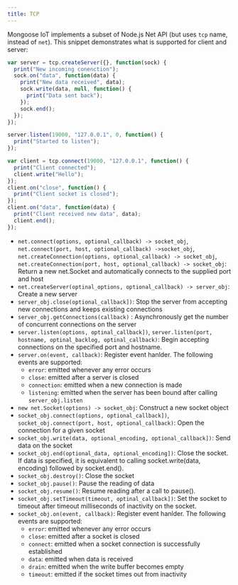 ```yaml
---
title: TCP
---
```


Mongoose IoT implements a subset of Node.js Net API (but uses `tcp` name, instead of `net`). This snippet demonstrates
what is supported for client and server:

```javascript
var server = tcp.createServer({}, function(sock) {
  print("New incoming conenction");
  sock.on("data", function(data) {
    print("New data received", data);
    sock.write(data, null, function() {
      print("Data sent back");
    });
    sock.end();
  });
});

server.listen(19000, "127.0.0.1", 0, function() {
  print("Started to listen");
});

var client = tcp.connect(19000, "127.0.0.1", function() {
  print("Client connected");
  client.write("Hello");
});
client.on("close", function() {
  print("Client socket is closed");
});
client.on("data", function(data) {
  print("Client received new data", data);
  client.end();
});
```

- `net.connect(options, optional_callback) -> socket_obj`,  `net.connect(port, host, optional_callback) ->socket_obj`,<br>
  `net.createConnection(options, optional_callback) -> socket_obj`, `net.createConnection(port, host, optional_callback) -> socket_obj`: Return a new net.Socket and automatically connects to the supplied port and host
- `net.createServer(optinal_options, optional_callback) -> server_obj`: Create a new server
- `server_obj.close(optional_callback])`: Stop the server from accepting new connections and keeps existing connections
- `server_obj.getConnections(callback)` : Asynchronously get the number of concurrent connections on the server
- `server.listen(options, optinal_callback])`, `server.listen(port, hostname, optinal_backlog, optinal_callback)`: Begin accepting connections on the specified port and hostname.
- `server.on(event, callback)`: Register event hanlder. The following events are supported:<br>
  * `error`:  emitted whenever any error occurs<br>
  * `close`: emitted after a server is closed<br>
  * `connection`: emitted when a new connection is made<br>
  * `listening`: emitted when the server has been bound after calling `server_obj.listen`
- `new net.Socket(options) -> socket_obj`: Construct a new socket object
- `socket_obj.connect(options, optional_callback])`, `socket_obj.connect(port, host, optional_callback)`: Open the connection for a given socket
- `socket_obj.write(data, optional_encoding, optional_callback])`: Send data on the socket
- `socket_obj.end(optional_data, optional_encoding])`: Close the socket. If data is specified, it is equivalent to calling socket.write(data, encoding) followed by socket.end().
- `socket_obj.destroy()`: Close the socket
- `socket_obj.pause()`: Pause the reading of data
- `socket_obj.resume()`: Resume reading after a call to pause().
- `socket_obj.setTimeout(timeout, optinal_callback])`: Set the socket to timeout after timeout milliseconds of inactivity on the socket.
- `socket_obj.on(event, callback)`: Register event hanlder. The following events are supported:<br>
  * `error`:  emitted whenever any error occurs<br>
  * `close`: emitted after a socket is closed<br>
  * `connect`: emitted when a socket connection is successfully established<br>
  * `data`: emitted when data is received<br>
  * `drain`: emitted when the write buffer becomes empty<br>
  * `timeout`: emitted if the socket times out from inactivity<br>
